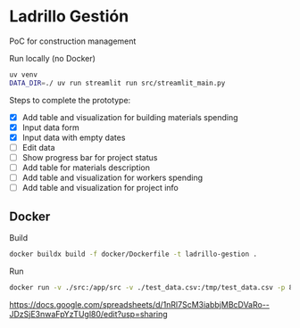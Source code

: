# Ladrillo Gestión
PoC for construction management


Run locally (no Docker)
```sh
uv venv
DATA_DIR=./ uv run streamlit run src/streamlit_main.py
```

Steps to complete the prototype:
- [x] Add table and visualization for building materials spending
- [x] Input data form
- [x] Input data with empty dates
- [ ] Edit data
- [ ] Show progress bar for project status
- [ ] Add table for materials description
- [ ] Add table and visualization for workers spending
- [ ] Add table and visualization for project info
 
## Docker
Build
```sh
docker buildx build -f docker/Dockerfile -t ladrillo-gestion .
```

Run
```sh
docker run -v ./src:/app/src -v ./test_data.csv:/tmp/test_data.csv -p 8501:8501 ladrillo-gestion
```

https://docs.google.com/spreadsheets/d/1nRl7ScM3iabbjMBcDVaRo--JDzSjE3nwaFpYzTUgl80/edit?usp=sharing

